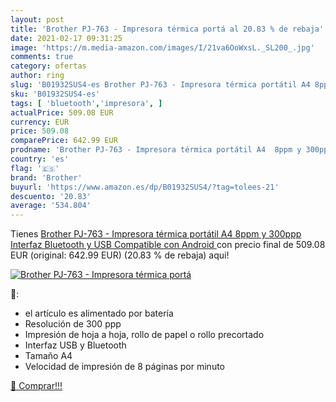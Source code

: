 ```yaml
---
layout: post
title: 'Brother PJ-763 - Impresora térmica portá al 20.83 % de rebaja'
date: 2021-02-17 09:31:25
image: 'https://m.media-amazon.com/images/I/21va6OoWxsL._SL200_.jpg'
comments: true
category: ofertas
author: ring
slug: 'B01932SUS4-es Brother PJ-763 - Impresora térmica portátil A4 8ppm y...'
sku: 'B01932SUS4-es'
tags: [ 'bluetooth','impresora', ]
actualPrice: 509.08 EUR
currency: EUR
price: 509.08
comparePrice: 642.99 EUR
prodname: 'Brother PJ-763 - Impresora térmica portátil A4  8ppm y 300ppp  Interfaz Bluetooth y USB  Compatible con Android '
country: 'es'
flag: '🇪🇸'
brand: 'Brother'
buyurl: 'https://www.amazon.es/dp/B01932SUS4/?tag=tolees-21'
descuento: '20.83'
average: '534.804'
---
```


Tienes [Brother PJ-763 - Impresora térmica portátil A4  8ppm y 300ppp  Interfaz Bluetooth y USB  Compatible con Android ](https://www.amazon.es/dp/B01932SUS4/?tag=tolees-21) con precio final de  509.08 EUR (original: 642.99 EUR) (20.83 %  de rebaja) aqui!

[![Brother PJ-763 - Impresora térmica portá](https://m.media-amazon.com/images/I/21va6OoWxsL._SL200_.jpg)](https://www.amazon.es/dp/B01932SUS4/?tag=tolees-21)

🔎:

- el artículo es alimentado por batería
- Resolución de 300 ppp
- Impresión de hoja a hoja, rollo de papel o rollo precortado
- Interfaz USB y Bluetooth
- Tamaño A4
- Velocidad de impresión de 8 páginas por minuto

[🛒 Comprar!!!](https://www.amazon.es/dp/B01932SUS4/?tag=tolees-21)
